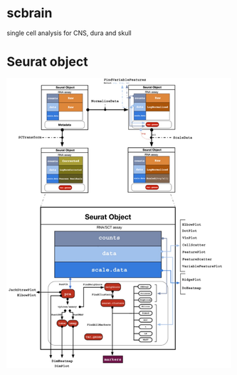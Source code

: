 # scbrain
single cell analysis for CNS, dura and skull


# Seurat object

![](img/FSfGL8nXsAEa-za.png)